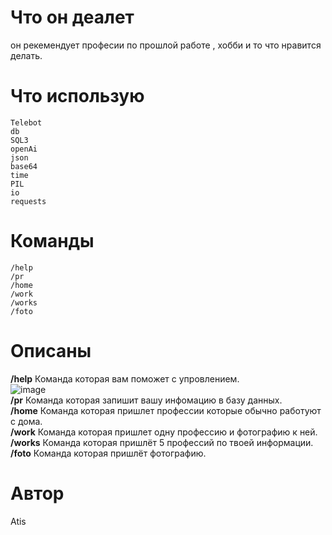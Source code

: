 # Что он деалет
он рекемендует професии по прошлой работе , хобби и то что нравится делать.
# Что использую
    Telebot
    db 
    SQL3
    openAi
    json
    base64
    time
    PIL
    io
    requests

# Команды
    /help
    /pr
    /home
    /work
    /works
    /foto
# Описаны
__/help__ Команда которая вам поможет с упровлением.<br>
![image](https://github.com/user-attachments/assets/e783fe3a-21eb-49c4-9280-5c70da936333)
<br>
__/pr__ Команда которая запишит вашу инфомацию в базу данных.<br>
__/home__ Команда которая пришлет профессии которые обычно работуют с дома.<br>
__/work__ Команда которая пришлет одну профессию и фотографию к ней.<br>
__/works__ Команда которая пришлёт 5 профессий по твоей информации.<br>
__/foto__ Команда которая пришлёт фотографию.<br>
# Автор
Atis
